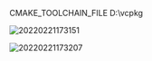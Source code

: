 CMAKE_TOOLCHAIN_FILE D:\vcpkg

![20220221173151](https://cdn.jsdelivr.net/gh/nzcv/picgo/20220221173151.png)

![20220221173207](https://cdn.jsdelivr.net/gh/nzcv/picgo/20220221173207.png)
